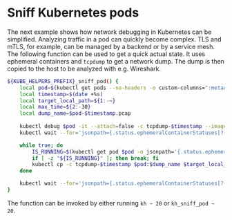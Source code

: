 # Sniff Kubernetes pods

The next example shows how network debugging in Kubernetes can be simplified. Analyzing traffic in a pod can quickly become complex. TLS and mTLS, for example, can be managed by a backend or by a service mesh. The following function can be used to get a quick actual state. It uses ephemeral containers and `tcpdump` to get a network dump. The dump is then copied to the host to be analyzed with e.g. Wireshark.

```bash
${KUBE_HELPERS_PREFIX}_sniff_pod() {
    local pod=$(kubectl get pods --no-headers -o custom-columns=":metadata.name" | fzf)
    local timestamp=$(date +%s)
    local target_local_path=${1:-~}
    local max_time=${2:-30}
    local dump_name=$pod-$timestamp.pcap
    
    kubectl debug $pod -it --attach=false -c tcpdump-$timestamp --image=nicolaka/netshoot -- timeout $max_time tcpdump -i any -vv -s 65535 -w $dump_name
    kubectl wait --for='jsonpath={.status.ephemeralContainerStatuses[?(@.name=="tcpdump-'$timestamp'")].state.running}' pod/$pod  

    while true; do
        IS_RUNNING=$(kubectl get pod $pod -o jsonpath='{.status.ephemeralContainerStatuses[?(@.name=="tcpdump-'$timestamp'")].state.running}')
        if [ -z "${IS_RUNNING}" ]; then break; fi
        kubectl cp -c tcpdump-$timestamp $pod:$dump_name $target_local_path/$dump_name
    done

    kubectl wait --for='jsonpath={.status.ephemeralContainerStatuses[?(@.name=="tcpdump-'$timestamp'")].state.terminated}' pod/$pod  
}
```

The function can be invoked by either running `kh ~ 20` or `kh_sniff_pod ~ 20`.
